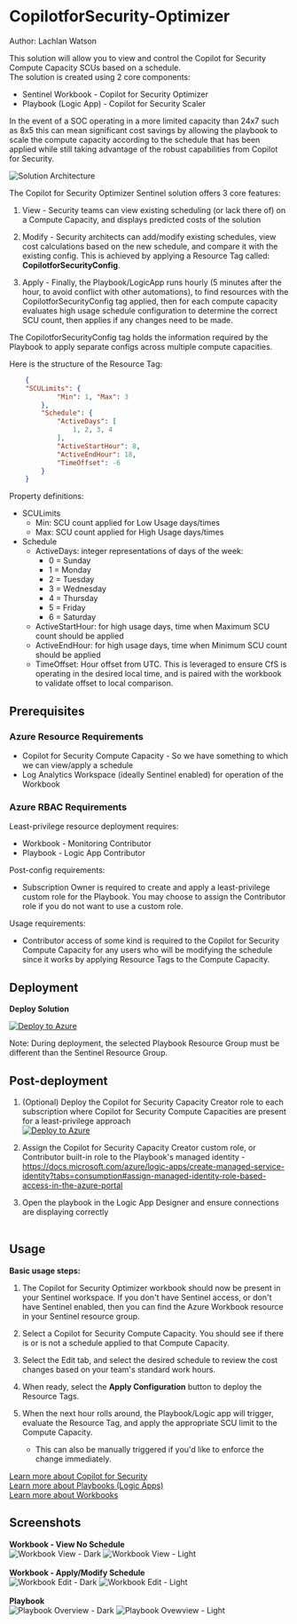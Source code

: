 # CopilotforSecurity-Optimizer
Author: Lachlan Watson

This solution will allow you to view and control the Copilot for Security Compute Capacity SCUs based on a schedule.<br>
The solution is created using 2 core components:
- Sentinel Workbook - Copilot for Security Optimizer
- Playbook (Logic App) - Copilot for Security Scaler

In the event of a SOC operating in a more limited capacity than 24x7 such as 8x5 this can mean significant cost savings by allowing the playbook to scale the compute capacity according to the schedule that has been applied while still taking advantage of the robust capabilities from Copilot for Security.<br>

![Solution Architecture](./images/Copilot_For-Security_Optimizer_solution-architecture.png)

The Copilot for Security Optimizer Sentinel solution offers 3 core features:<br>

1. View - Security teams can view existing scheduling (or lack there of) on a Compute Capacity, and displays predicted costs of the solution

2. Modify - Security architects can add/modify existing schedules, view cost calculations based on the new schedule, and compare it with the existing config. This is achieved by applying a Resource Tag called: **CopilotforSecurityConfig**.

3. Apply - Finally, the Playbook/LogicApp runs hourly (5 minutes after the hour, to avoid conflict with other automations), to find resources with the CopilotforSecurityConfig tag applied, then for each compute capacity evaluates high usage schedule configuration to determine the correct SCU count, then applies if any changes need to be made.

The CopilotforSecurityConfig tag holds the information required by the Playbook to apply separate configs across multiple compute capacities.

Here is the structure of the Resource Tag:

```json
    {
    "SCULimits": {
            "Min": 1, "Max": 3
        },
        "Schedule": {
            "ActiveDays": [
                1, 2, 3, 4
            ],
            "ActiveStartHour": 8,
            "ActiveEndHour": 18,
            "TimeOffset": -6
        }
    }
``` 
Property definitions:
- SCULimits
    - Min: SCU count applied for Low Usage days/times
    - Max: SCU count applied for High Usage days/times
- Schedule
    - ActiveDays: integer representations of days of the week:
        - 0 = Sunday
        - 1 = Monday
        - 2 = Tuesday
        - 3 = Wednesday
        - 4 = Thursday
        - 5 = Friday
        - 6 = Saturday
    - ActiveStartHour: for high usage days, time when Maximum SCU count should be applied
    - ActiveEndHour: for high usage days, time when Minimum SCU count should be applied
    - TimeOffset: Hour offset from UTC. This is leveraged to ensure CfS is operating in the desired local time, and is paired with the workbook to validate offset to local comparison.

## Prerequisites

### Azure Resource Requirements
- Copilot for Security Compute Capacity - So we have something to which we can view/apply a schedule
- Log Analytics Workspace (ideally Sentinel enabled) for operation of the Workbook

### Azure RBAC Requirements
Least-privilege resource deployment requires:
- Workbook - Monitoring Contributor
- Playbook - Logic App Contributor

Post-config requirements:
- Subscription Owner is required to create and apply a least-privilege custom role for the Playbook. You may choose to assign the Contributor role if you do not want to use a custom role.<br>

Usage requirements:
- Contributor access of some kind is required to the Copilot for Security Compute Capacity for any users who will be modifying the schedule since it works by applying Resource Tags to the Compute Capacity.

## Deployment
**Deploy Solution**

[![Deploy to Azure](https://aka.ms/deploytoazurebutton)](https://portal.azure.com/#create/Microsoft.Template/uri/https%3A%2F%2Fraw.githubusercontent.com%2FLSLWatson%2FCopilotForSecurity%2Fmain%2FCopilot_For_Security_Optimizer%2Fsolution%2Fazuredeploy.json)<br>

Note: During deployment, the selected Playbook Resource Group must be different than the Sentinel Resource Group.


## Post-deployment
1. (Optional) Deploy the Copilot for Security Capacity Creator role to each subscription where Copilot for Security Compute Capacities are present for a least-privilege approach<br>
[![Deploy to Azure](https://aka.ms/deploytoazurebutton)](https://portal.azure.com/#create/Microsoft.Template/uri/https%3A%2F%2Fraw.githubusercontent.com%2FLSLWatson%2FCopilotForSecurity%2Fmain%2FCopilot_For_Security_Optimizer%2Fcustomrole%2Fazuredeploy.json)

2. Assign the Copilot for Security Capacity Creator custom role, or Contributor built-in role to the Playbook's managed identity - https://docs.microsoft.com/azure/logic-apps/create-managed-service-identity?tabs=consumption#assign-managed-identity-role-based-access-in-the-azure-portal

3. Open the playbook in the Logic App Designer and ensure connections are displaying correctly<br><br>

## Usage
**Basic usage steps:**

1. The Copilot for Security Optimizer workbook should now be present in your Sentinel workspace. If you don't have Sentinel access, or don't have Sentinel enabled, then you can find the Azure Workbook resource in your Sentinel resource group.

2. Select a Copilot for Security Compute Capacity.  You should see if there is or is not a schedule applied to that Compute Capacity.
3. Select the Edit tab, and select the desired schedule to review the cost changes based on your team's standard work hours.
4. When ready, select the **Apply Configuration** button to deploy the Resource Tags.
5. When the next hour rolls around, the Playbook/Logic app will trigger, evaluate the Resource Tag, and apply the appropriate SCU limit to the Compute Capacity.
    - This can also be manually triggered if you'd like to enforce the change immediately.

[Learn more about Copilot for Security](https://learn.microsoft.com/en-us/copilot/security/microsoft-security-copilot)<br>
[Learn more about Playbooks (Logic Apps)](https://learn.microsoft.com/en-us/azure/logic-apps/logic-apps-overview)<br>
[Learn more about Workbooks](https://learn.microsoft.com/en-us/azure/azure-monitor/visualize/workbooks-overview)<br>

## Screenshots
**Workbook - View No Schedule**<br>
![Workbook View - Dark](./images/Copilot_For_Security_Optimizer_View_Black.png)
![Workbook View - Light](./images/Copilot_For_Security_Optimizer_View_White.png)<br><br>
**Workbook - Apply/Modify Schedule**<br>
![Workbook Edit - Dark](./images/Copilot_For_Security_Optimizer_Edit_Black.png)
![Workbook Edit - Light](./images/Copilot_For_Security_Optimizer_Edit_White.png)<br><br>
**Playbook**<br>
![Playbook Overview - Dark](./images/Copilot_For_Security_Optimizer_Scaler_Logicapp_Dark.png)
![Playbook Ovewview - Light](./images/Copilot_For_Security_Optimizer_Scaler_Logicapp_White.png)